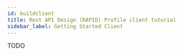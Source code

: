 ```yaml
---
id: buildclient
title: Rest API Design (RAPID) Profile client tutorial
sidebar_label: Getting Started Client
---
```



TODO

 